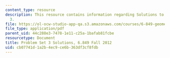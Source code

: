 ```yaml
---
content_type: resource
description: This resource contains information regarding Solutions to Problem Set
  3.
file: https://ol-ocw-studio-app-qa.s3.amazonaws.com/courses/6-849-geometric-folding-algorithms-linkages-origami-polyhedra-fall-2012/cb07741d1a2b4ec9ce6b363df3cf8fdb_MIT6_849F12_ps3_sol.pdf
file_type: application/pdf
parent_uid: 44c288e3-7478-1e11-c25a-1bafab81fcbe
resourcetype: Document
title: Problem Set 3 Solutions, 6.849 Fall 2012
uid: cb07741d-1a2b-4ec9-ce6b-363df3cf8fdb
---
```

